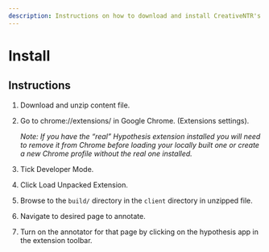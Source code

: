 ```yaml
---
description: Instructions on how to download and install CreativeNTR's annotator.
---
```


# Install

## Instructions

1. Download and unzip content file.
2. Go to chrome://extensions/ in Google Chrome. \(Extensions settings\).

   _Note: If you have the “real” Hypothesis extension installed you will need to remove it from Chrome before loading your locally built one or create a new Chrome profile without the real one installed._

3. Tick Developer Mode.
4. Click Load Unpacked Extension.
5. Browse to the `build/` directory in the `client` directory in unzipped file.
6. Navigate to desired page to annotate.
7. Turn on the annotator for that page by clicking on the hypothesis app in the extension toolbar.



